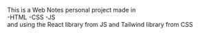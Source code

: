This is a Web Notes personal project made in
<br>
-HTML
-CSS
-JS
<br>
and using the React library from JS and Tailwind library from CSS
